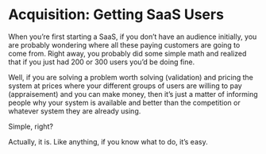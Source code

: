 # Acquisition: Getting SaaS Users

When you’re first starting a SaaS, if you don’t have an audience initially, you are probably wondering where all these paying customers are going to come from. Right away, you probably did some simple math and realized that if you just had 200 or 300 users you’d be doing fine.  


Well, if you are solving a problem worth solving \(validation\) and pricing the system at prices where your different groups of users are willing to pay \(appraisement\) and you can make money, then it’s just a matter of informing people why your system is available and better than the competition or whatever system they are already using.  


Simple, right?  


Actually, it is. Like anything, if you know what to do, it’s easy.  


